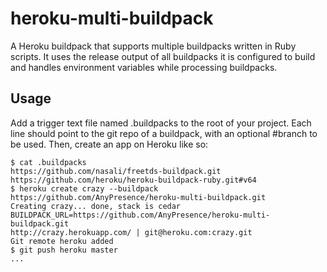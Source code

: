 heroku-multi-buildpack
======================
A Heroku buildpack that supports multiple buildpacks written in Ruby scripts. It uses the release output of all buildpacks it is configured to build and handles environment variables while processing buildpacks.

Usage
-----
Add a trigger text file named .buildpacks to the root of your project. Each line should point to the git repo of a buildpack, with an optional #branch to be used.
Then, create an app on Heroku like so:

```
$ cat .buildpacks
https://github.com/nasali/freetds-buildpack.git
https://github.com/heroku/heroku-buildpack-ruby.git#v64
$ heroku create crazy --buildpack https://github.com/AnyPresence/heroku-multi-buildpack.git
Creating crazy... done, stack is cedar
BUILDPACK_URL=https://github.com/AnyPresence/heroku-multi-buildpack.git
http://crazy.herokuapp.com/ | git@heroku.com:crazy.git
Git remote heroku added
$ git push heroku master
...
```

